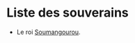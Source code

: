 <!-- TITLE: Sosso (royaume) -->
<!-- SUBTITLE: Présentation du royaume Sosso -->

# Liste des souverains
* Le roi [Soumangourou](/personnalite/homme/noble/souverain/empereur/sosso/soumangourou).